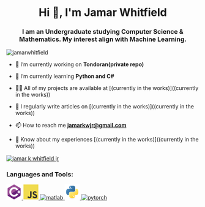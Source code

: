 <h1 align="center">Hi 👋, I'm Jamar Whitfield</h1>
<h3 align="center">I am an Undergraduate studying Computer Science & Mathematics. My interest align with Machine Learning.</h3>

<p align="left"> <img src="https://komarev.com/ghpvc/?username=jamarwhitfield&label=Profile%20views&color=0e75b6&style=flat" alt="jamarwhitfield" /> </p>

- 🔭 I’m currently working on **Tondoran(private repo)**

- 🌱 I’m currently learning **Python and C#**

- 👨‍💻 All of my projects are available at [(currently in the works)]((currently in the works))

- 📝 I regularly write articles on [(currently in the works)]((currently in the works))

- 📫 How to reach me **jamarkwjr@gmail.com**

- 📄 Know about my experiences [(currently in the works)]((currently in the works))

<a href="https://linkedin.com/in/jamar k whitfield jr" target="blank"><img align="center" src="https://raw.githubusercontent.com/rahuldkjain/github-profile-readme-generator/master/src/images/icons/Social/linked-in-alt.svg" alt="jamar k whitfield jr" height="30" width="40" /></a>
</p>

<h3 align="left">Languages and Tools:</h3>
<p align="left"> <a href="https://www.w3schools.com/cs/" target="_blank" rel="noreferrer"> <img src="https://raw.githubusercontent.com/devicons/devicon/master/icons/csharp/csharp-original.svg" alt="csharp" width="40" height="40"/> </a> <a href="https://developer.mozilla.org/en-US/docs/Web/JavaScript" target="_blank" rel="noreferrer"> <img src="https://raw.githubusercontent.com/devicons/devicon/master/icons/javascript/javascript-original.svg" alt="javascript" width="40" height="40"/> </a> <a href="https://www.mathworks.com/" target="_blank" rel="noreferrer"> <img src="https://upload.wikimedia.org/wikipedia/commons/2/21/Matlab_Logo.png" alt="matlab" width="40" height="40"/> </a> <a href="https://www.python.org" target="_blank" rel="noreferrer"> <img src="https://raw.githubusercontent.com/devicons/devicon/master/icons/python/python-original.svg" alt="python" width="40" height="40"/> </a> <a href="https://pytorch.org/" target="_blank" rel="noreferrer"> <img src="https://www.vectorlogo.zone/logos/pytorch/pytorch-icon.svg" alt="pytorch" width="40" height="40"/> </a> </p>
